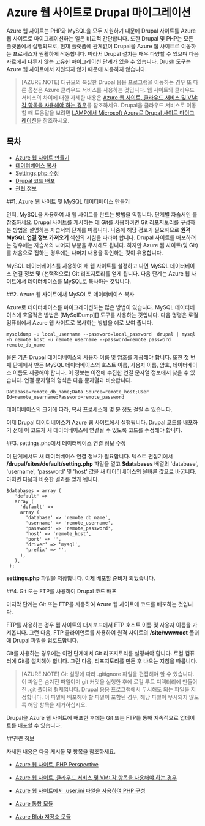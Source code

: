 ﻿<properties 
	pageTitle="Azure 웹 사이트로 Drupal 마이그레이션" 
	description="Drupal PHP 사이트를 Azure 웹 사이트로 마이그레이션합니다." 
	services="web-sites" 
	documentationCenter="php" 
	authors="tfitzmac" 
	manager="wpickett" 
	editor="mollybos"/>

<tags 
	ms.service="web-sites" 
	ms.workload="web" 
	ms.tgt_pltfrm="na" 
	ms.devlang="PHP" 
	ms.topic="article" 
	ms.date="11/11/2014" 
	ms.author="tomfitz"/>


# Azure 웹 사이트로 Drupal 마이그레이션

Azure 웹 사이트는 PHP와 MySQL을 모두 지원하기 때문에 Drupal 사이트를 Azure 웹 사이트로 마이그레이션하는 일은 비교적 간단합니다. 또한 Drupal 및 PHP는 모든 플랫폼에서 실행되므로, 현재 플랫폼에 관계없이 Drupal을 Azure 웹 사이트로 이동하는 프로세스가 원활하게 작동합니다. 따라서 Drupal 설치는 매우 다양할 수 있으며 다음 자료에서 다루지 않는 고유한 마이그레이션 단계가 있을 수 있습니다. Drush 도구는 Azure 웹 사이트에서 지원되지 않기 때문에 사용하지 않습니다.

> [AZURE.NOTE]
> 대규모의 복잡한 Drupal 응용 프로그램을 이동하는 경우 또 다른 옵션은 Azure 클라우드 서비스를 사용하는 것입니다. 웹 사이트와 클라우드 서비스의 차이에 대한 자세한 내용은 <a href="http://go.microsoft.com/fwlink/?LinkId=310123">Azure 웹 사이트, 클라우드 서비스 및 VM: 각 항목을 사용해야 하는 경우</a>를 참조하세요. Drupal을 클라우드 서비스로 이동할 때 도움말을 보려면 <a href="http://blogs.msdn.com/b/brian_swan/archive/2012/03/19/azure-real-world-migrating-drupal-from-lamp-to-windows-azure.aspx">LAMP에서 Microsoft Azure로 Drupal 사이트 마이그레이션</a>을 참조하세요.

## 목차

- [Azure 웹 사이트 만들기][]
- [데이터베이스 복사][]
- [Settings.php 수정][]
- [Drupal 코드 배포][]
- [관련 정보][]
 
##<a name="create-siteanddb"></a>1. Azure 웹 사이트 및 MySQL 데이터베이스 만들기

먼저, MySQL을 사용하여 새 웹 사이트를 만드는 방법을 익힙니다. 단계별 자습서인 [][PHP-MySQL Azure 웹 사이트 만들기 및 Git를 사용하여 배포]를 참조하세요. Drupal 사이트를 게시하는 데 Git를 사용하려면 Git 리포지토리를 구성하는 방법을 설명하는 자습서의 단계를 따릅니다. 나중에 해당 정보가 필요하므로 **원격 MySQL 연결 정보 가져오기** 섹션의 지침을 따라야 합니다. Drupal 사이트를 배포하려는 경우에는 자습서의 나머지 부분을 무시해도 됩니다. 하지만 Azure 웹 사이트(및 Git)를 처음으로 접하는 경우에는 나머지 내용을 확인하는 것이 유용합니다.

MySQL 데이터베이스를 사용하여 새 웹 사이트를 설정하고 나면 MySQL 데이터베이스 연결 정보 및 (선택적으로) Git 리포지토리를 얻게 됩니다. 다음 단계는 Azure 웹 사이트에서 데이터베이스를 MySQL로 복사하는 것입니다.

##<a name="copy-database"></a>2. Azure 웹 사이트에서 MySQL로 데이터베이스 복사

Azure로 데이터베이스를 마이그레이션하는 많은 방법이 있습니다. MySQL 데이터베이스에 효율적은 방법은 [MySqlDump][] 도구를 사용하는 것입니다. 다음 명령은 로컬 컴퓨터에서 Azure 웹 사이트로 복사하는 방법을 예로 보여 줍니다.

    mysqldump -u local_username --password=local_password  drupal | mysql -h remote_host -u remote_username --password=remote_password remote_db_name

물론 기존 Drupal 데이터베이스의 사용자 이름 및 암호를 제공해야 합니다. 또한 첫 번째 단계에서 만든 MySQL 데이터베이스의 호스트 이름, 사용자 이름, 암호, 데이터베이스 이름도 제공해야 합니다. 이 정보는 이전에 수집한 연결 문자열 정보에서 찾을 수 있습니다. 연결 문자열의 형식은 다음 문자열과 비슷합니다.

    Database=remote_db_name;Data Source=remote_host;User Id=remote_username;Password=remote_password

데이터베이스의 크기에 따라, 복사 프로세스에 몇 분 정도 걸릴 수 있습니다.

이제 Drupal 데이터베이스가 Azure 웹 사이트에서 실행됩니다. Drupal 코드를 배포하기 전에 이 코드가 새 데이터베이스에 연결될 수 있도록 코드를 수정해야 합니다.

##<a name="modify-settingsphp"></a>3. settings.php에서 데이터베이스 연결 정보 수정

이 단계에서도 새 데이터베이스 연결 정보가 필요합니다. 텍스트 편집기에서 **/drupal/sites/default/setting.php** 파일을 열고 **$databases** 배열의  'database',  'username',  'password' 및  'host' 값을 새 데이터베이스의 올바른 값으로 바꿉니다. 마치면 다음과 비슷한 결과를 얻게 됩니다.

    $databases = array (
       'default' => 
       array (
         'default' => 
         array (
           'database' => 'remote_db_name',
           'username' => 'remote_username',
           'password' => 'remote_password',
           'host' => 'remote_host',
           'port' => '',
           'driver' => 'mysql',
           'prefix' => '',
         ),
       ),
     );

**settings.php** 파일을 저장합니다. 이제 배포할 준비가 되었습니다.

##<a name="deploy-drupalcode"></a>4. Git 또는 FTP를 사용하여 Drupal 코드 배포

마지막 단계는 Git 또는 FTP를 사용하여 Azure 웹 사이트에 코드를 배포하는 것입니다.

FTP를 사용하는 경우 웹 사이트의 대시보드에서 FTP 호스트 이름 및 사용자 이름을 가져옵니다. 그런 다음, FTP 클라이언트를 사용하여 원격 사이트의 **/site/wwwroot** 폴더에 Drupal 파일을 업로드합니다.

Git를 사용하는 경우에는 이전 단계에서 Git 리포지토리를 설정해야 합니다. 로컬 컴퓨터에 Git를 설치해야 합니다. 그런 다음, 리포지토리를 만든 후 나오는 지침을 따릅니다.

> [AZURE.NOTE]
> Git 설정에 따라 .gitignore 파일을 편집해야 할 수 있습니다. 이 파일은 숨겨진 파일이며 git 커밋을 실행한 후에 로컬 루트 디렉터리에 만들어진 .git 폴더의 형제입니다. Drupal 응용 프로그램에서 무시해도 되는 파일을 지정합니다. 이 파일에 배포해야 할 파일이 포함된 경우, 해당 파일이 무시되지 않도록 해당 항목을 제거하십시오.

Drupal을 Azure 웹 사이트에 배포한 후에는 Git 또는 FTP를 통해 지속적으로 업데이트를 배포할 수 있습니다.

##<a name="related-information"></a>관련 정보

자세한 내용은 다음 게시물 및 항목을 참조하세요.

- [Azure 웹 사이트, PHP Perspective][]
- [Azure 웹 사이트, 클라우드 서비스 및 VM: 각 항목을 사용해야 하는 경우][]
- [Azure 웹 사이트에서 .user.ini 파일을 사용하여 PHP 구성][]
- [Azure 통합 모듈](https://drupal.org/project/azure_auth)
- [Azure Blob 저장소 모듈](https://drupal.org/project/azure_blob)

  [Azure 웹 사이트 만들기]: #create-siteanddb
  [데이터베이스 복사]: #copy-database
  [Settings.php 수정]: #modify-settingsphp
  [Drupal 코드 배포]: #deploy-drupalcode
  [관련 정보]: #related-information
  [PHP-MySQL Azure 웹 사이트 만들기 및 Git를 사용하여 배포]: http://azure.microsoft.com/develop/php/tutorials/website-w-mysql-and-git/
  
  [Azure 웹 사이트, PHP Perspective]: http://blogs.msdn.com/b/silverlining/archive/2012/06/12/windows-azure-websites-a-php-perspective.aspx
  [Azure 웹 사이트, 클라우드 서비스 및 VM: 각 항목을 사용해야 하는 경우]: http://go.microsoft.com/fwlink/?LinkId=310123
  [Azure 웹 사이트에서 .user.ini 파일을 사용하여 PHP 구성]: http://blogs.msdn.com/b/silverlining/archive/2012/07/10/configuring-php-in-windows-azure-websites-with-user-ini-files.aspx
  [Azure 통합 모듈]: http://drupal.org/project/azure



<!--HONumber=42-->
